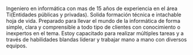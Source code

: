 Ingeniero en informática con mas de 15 años de experiencia en el área Ti(Entidades públicas y privadas). Solida formación técnica e intachable hoja de vida.
Preparado para llevar el mundo de la informática de forma simple, clara y comprensible a todo tipo de clientes con conocimiento o inexpertos en el tema.
Estoy capacitado para realizar múltiples tareas y a través de habilidades blandas liderar y trabajar mano a mano con diversos equipos.
